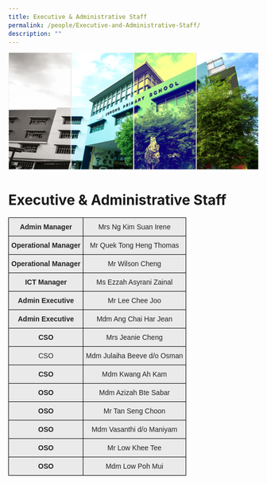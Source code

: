 ```yaml
---
title: Executive & Administrative Staff
permalink: /people/Executive-and-Administrative-Staff/
description: ""
---
```

![](/images/Banner.png)


Executive & Administrative Staff
================================


<style type="text/css">
.tg  {border-collapse:collapse;border-spacing:0;}
.tg td{border-color:black;border-style:solid;border-width:1px;font-family:Arial, sans-serif;font-size:14px;
  overflow:hidden;padding:10px 5px;word-break:normal;}
.tg th{border-color:black;border-style:solid;border-width:1px;font-family:Arial, sans-serif;font-size:14px;
  font-weight:normal;overflow:hidden;padding:10px 5px;word-break:normal;}
.tg .tg-n4qt{background-color:#EAEAEA;color:#222;font-weight:bold;text-align:center;vertical-align:top}
.tg .tg-ku5w{background-color:#EAEAEA;color:#222;text-align:center;vertical-align:middle}
</style>
<table class="tg">
<thead>
  <tr>
    <th class="tg-n4qt">Admin Manager</th>
    <th class="tg-ku5w"><span style="color:#222;background-color:#EAEAEA">Mrs Ng Kim Suan Irene</span></th>
  </tr>
</thead>
<tbody>
  <tr>
    <td class="tg-n4qt">Operational Manager</td>
    <td class="tg-ku5w"><span style="color:#222;background-color:#EAEAEA"> Mr Quek Tong Heng Thomas</span> <br></td>
  </tr>
  <tr>
    <td class="tg-n4qt"> Operational Manager</td>
    <td class="tg-ku5w"><span style="color:#222;background-color:#EAEAEA">Mr Wilson Cheng</span></td>
  </tr>
  <tr>
    <td class="tg-n4qt"> ICT Manager</td>
    <td class="tg-ku5w"><span style="color:#222;background-color:#EAEAEA">Ms Ezzah Asyrani Zainal </span></td>
  </tr>
  <tr>
    <td class="tg-n4qt">Admin Executive </td>
    <td class="tg-ku5w"><span style="color:#222;background-color:#EAEAEA"> Mr Lee Chee Joo </span></td>
  </tr>
  <tr>
    <td class="tg-n4qt"> Admin Executive</td>
    <td class="tg-ku5w"><span style="color:#222;background-color:#EAEAEA">Mdm Ang Chai Har Jean </span></td>
  </tr>
  <tr>
    <td class="tg-n4qt">CSO</td>
    <td class="tg-ku5w"><span style="color:#222;background-color:#EAEAEA"> Mrs Jeanie Cheng</span></td>
  </tr>
  <tr>
    <td class="tg-ku5w"><span style="color:#222;background-color:#EAEAEA"> </span>CSO </td>
    <td class="tg-ku5w"><span style="color:#222;background-color:#EAEAEA"> Mdm Julaiha Beeve d/o Osman</span></td>
  </tr>
  <tr>
    <td class="tg-n4qt">CSO</td>
    <td class="tg-ku5w"><span style="color:#222;background-color:#EAEAEA">Mdm Kwang Ah Kam </span></td>
  </tr>
  <tr>
    <td class="tg-n4qt">OSO</td>
    <td class="tg-ku5w"><span style="color:#222;background-color:#EAEAEA">Mdm Azizah Bte Sabar </span></td>
  </tr>
  <tr>
    <td class="tg-n4qt">OSO</td>
    <td class="tg-ku5w"><span style="color:#222;background-color:#EAEAEA">Mr Tan Seng Choon</span></td>
  </tr>
  <tr>
    <td class="tg-n4qt">OSO</td>
    <td class="tg-ku5w"><span style="color:#222;background-color:#EAEAEA">Mdm Vasanthi d/o Maniyam </span></td>
  </tr>
  <tr>
    <td class="tg-n4qt"> OSO </td>
    <td class="tg-ku5w"><span style="color:#222;background-color:#EAEAEA">Mr Low Khee Tee </span></td>
  </tr>
  <tr>
    <td class="tg-n4qt">OSO</td>
    <td class="tg-ku5w"><span style="color:#222;background-color:#EAEAEA">Mdm Low Poh Mui </span></td>
  </tr>
</tbody>
</table>